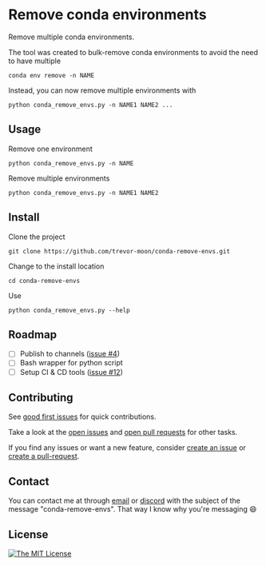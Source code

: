 # Remove conda environments

Remove multiple conda environments.

The tool was created to bulk-remove conda environments to avoid the need to have multiple 

```text
conda env remove -n NAME
```

Instead, you can now remove multiple environments with

```text
python conda_remove_envs.py -n NAME1 NAME2 ...
```

## Usage

Remove one environment

```text
python conda_remove_envs.py -n NAME
```

Remove multiple environments

```text
python conda_remove_envs.py -n NAME1 NAME2
```

## Install

Clone the project

```text
git clone https://github.com/trevor-moon/conda-remove-envs.git
```

Change to the install location

```text
cd conda-remove-envs
```

Use

```text
python conda_remove_envs.py --help
```

## Roadmap

- [ ] Publish to channels ([issue #4](https://www.github.com/trevor-moon/conda-remove-envs/issues/4))
- [ ] Bash wrapper for python script
- [ ] Setup CI & CD tools ([issue #12](https://www.github.com/trevor-moon/conda-remove-envs/issues/12))

## Contributing

See [good first issues](https://www.github.com/trevor-moon/conda-remove-envs/issues/) for quick contributions.

Take a look at the [open issues](https://www.github.com/trevor-moon/conda-remove-envs/issues/) and [open pull requests](https://www.github.com/trevor-moon/conda-remove-envs/pulls) for other tasks.

If you find any issues or want a new feature, consider [create an issue](https://www.github.com/trevor-moon/conda-remove-envs/issues/) or [create a pull-request](https://www.github.com/trevor-moon/conda-remove-envs/pulls/new).

## Contact

You can contact me at through [email](mailto:trevor.r.moon@gmail.com) or [discord](https://discordapp.com/users/477451290469859339) with the subject of the message "conda-remove-envs". That way I know why you're messaging :smile:

## License

[![The MIT License](https://img.shields.io/badge/license-MIT-gree?style=flat)](LICENSE)
